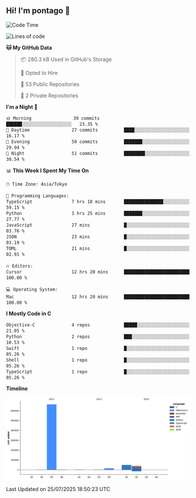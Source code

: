 ## Hi! I'm pontago 👋

<!--START_SECTION:waka-->
![Code Time](http://img.shields.io/badge/Code%20Time-464%20hrs%2018%20mins-blue)

![Lines of code](https://img.shields.io/badge/From%20Hello%20World%20I%27ve%20Written-768.9%20thousand%20lines%20of%20code-blue)

**🐱 My GitHub Data** 

> 📦 280.3 kB Used in GitHub's Storage 
 > 
> 💼 Opted to Hire
 > 
> 📜 53 Public Repositories 
 > 
> 🔑 2 Private Repositories 
 > 
**I'm a Night 🦉** 

```text
🌞 Morning                39 commits          ██████░░░░░░░░░░░░░░░░░░░   23.35 % 
🌆 Daytime                27 commits          ████░░░░░░░░░░░░░░░░░░░░░   16.17 % 
🌃 Evening                50 commits          ███████░░░░░░░░░░░░░░░░░░   29.94 % 
🌙 Night                  51 commits          ████████░░░░░░░░░░░░░░░░░   30.54 % 
```


📊 **This Week I Spent My Time On** 

```text
🕑︎ Time Zone: Asia/Tokyo

💬 Programming Languages: 
TypeScript               7 hrs 18 mins       ███████████████░░░░░░░░░░   59.15 % 
Python                   3 hrs 25 mins       ███████░░░░░░░░░░░░░░░░░░   27.77 % 
JavaScript               27 mins             █░░░░░░░░░░░░░░░░░░░░░░░░   03.76 % 
JSON                     23 mins             █░░░░░░░░░░░░░░░░░░░░░░░░   03.19 % 
TOML                     21 mins             █░░░░░░░░░░░░░░░░░░░░░░░░   02.91 % 

🔥 Editors: 
Cursor                   12 hrs 20 mins      █████████████████████████   100.00 % 

💻 Operating System: 
Mac                      12 hrs 20 mins      █████████████████████████   100.00 % 
```

**I Mostly Code in C** 

```text
Objective-C              4 repos             █████░░░░░░░░░░░░░░░░░░░░   21.05 % 
Python                   2 repos             ███░░░░░░░░░░░░░░░░░░░░░░   10.53 % 
Swift                    1 repo              █░░░░░░░░░░░░░░░░░░░░░░░░   05.26 % 
Shell                    1 repo              █░░░░░░░░░░░░░░░░░░░░░░░░   05.26 % 
TypeScript               1 repo              █░░░░░░░░░░░░░░░░░░░░░░░░   05.26 % 
```



**Timeline**

![Lines of Code chart](https://raw.githubusercontent.com/pontago/pontago/main/assets/bar_graph.png)


 Last Updated on 25/07/2025 18:50:23 UTC
<!--END_SECTION:waka-->
